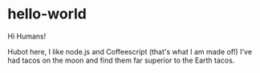 # hello-world

Hi Humans!

Hubot here, I like node.js and Coffeescript (that's what I am made of!)
I've had tacos on the moon and find them far superior to the Earth tacos.
